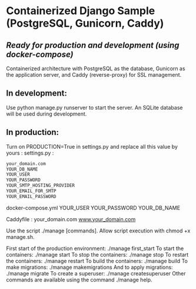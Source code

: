 # Containerized Django Sample (PostgreSQL, Gunicorn, Caddy)
## _Ready for production and development (using docker-compose)_

Containerized architecture with PostgreSQL as the database, Gunicorn as the application server, and Caddy (reverse-proxy) for SSL management.

## In development:

Use python manage.py runserver to start the server.
An SQLite database will be used during development.

## In production:

Turn on PRODUCTION=True in settings.py and replace all this value by yours :
settings.py :
```sh
your_domain.com
YOUR_DB_NAME
YOUR_USER
YOUR_PASSWORD
YOUR_SMTP_HOSTING_PROVIDER
YOUR_EMAIL_FOR_SMTP
YOUR_EMAIL_PASSWORD
```

docker-compose.yml
YOUR_USER
YOUR_PASSWORD
YOUR_DB_NAME

Caddyfile :
your_domain.com
www.your_domain.com

Use the script ./manage [commands].
Allow script execution with chmod +x manage.sh.

First start of the production environment: ./manage first_start
To start the containers: ./manage start
To stop the containers: ./manage stop
To restart the containers: ./manage restart
To build the containers: ./manage build
To make migrations: ./manage makemigrations
And to apply migrations: ./manage migrate
To create a superuser: ./manage createsuperuser
Other commands are available using the command ./manage help.
